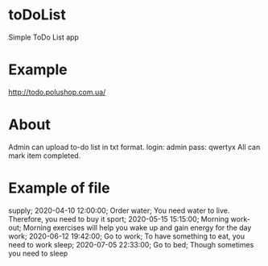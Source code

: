 # toDoList
Simple ToDo List app

# Example
http://todo.polushop.com.ua/

# About
Admin can upload to-do list in txt format.
login: admin
pass: qwertyx
All can mark item completed.

# Example of file

supply; 2020-04-10 12:00:00; Order water; You need water to live. Therefore, you need to buy it
sport; 2020-05-15 15:15:00; Morning work-out; Morning exercises will help you wake up and gain energy for the day
work; 2020-06-12 19:42:00; Go to work; To have something to eat, you need to work
sleep; 2020-07-05 22:33:00; Go to bed; Though sometimes you need to sleep
